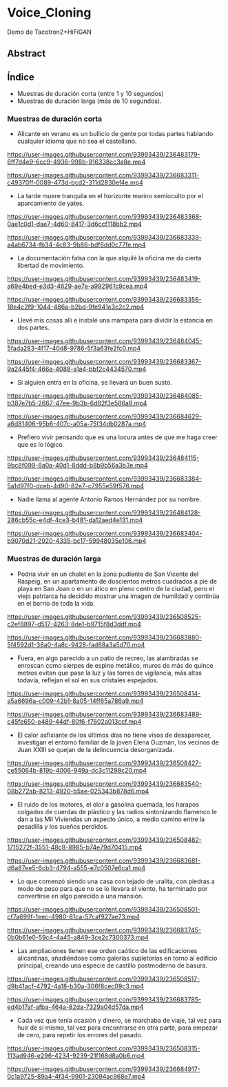 # Voice_Cloning
Demo de Tacotron2+HiFiGAN


## Abstract



## Índice
 * Muestras de duración corta (entre 1 y 10 segundos)
 * Muestras de duración larga (más de 10 segundos).



### Muestras de duración corta 
   
 *  Alicante en verano es un bullicio de gente por todas partes hablando cualquier idioma que no sea el castellano.

   https://user-images.githubusercontent.com/93993439/236483179-6ff7d4e9-6cc9-4936-998b-916338cc3a8e.mp4
   
   https://user-images.githubusercontent.com/93993439/236683311-c49370ff-0089-473d-bcd2-311d2830ef4e.mp4

 *  La tarde muere tranquila en el horizonte marino semioculto por el aparcamiento de yates.

   https://user-images.githubusercontent.com/93993439/236483368-0ae1c0d1-dae7-4d60-8417-3d6ccf118bb2.mp4
   
   https://user-images.githubusercontent.com/93993439/236683339-a4ab6734-fb34-4c83-9b86-bdf6dd0c77fe.mp4

 *  La documentación falsa con la que alquilé la oficina me da cierta libertad de movimiento.

   https://user-images.githubusercontent.com/93993439/236483419-a69e4bed-e3d3-4629-ae7e-a992961c9cea.mp4
   
   https://user-images.githubusercontent.com/93993439/236683356-18e4c2f9-1044-486a-b2bd-9fe941e3c2c2.mp4

 *  Llevé mis cosas allí e instalé una mampara para dividir la estancia en dos partes.

   https://user-images.githubusercontent.com/93993439/236484045-5fada283-4f17-40d8-9786-5f3a63fe2fc0.mp4
   
   https://user-images.githubusercontent.com/93993439/236683367-9a2445f4-466a-4088-a1a4-bbf2c4434570.mp4

 *  Si alguien entra en la oficina, se llevará un buen susto.
 
   https://user-images.githubusercontent.com/93993439/236484085-b387e7b5-2667-47ee-9b3b-6d82f3e586a8.mp4
   
   https://user-images.githubusercontent.com/93993439/236684629-a6d81406-95b6-407c-a05a-75f34db0287a.mp4

 *  Prefiero vivir pensando que es una locura antes de que me haga creer que es lo lógico.

   https://user-images.githubusercontent.com/93993439/236484115-9bc8f099-6a0a-40d1-8ddd-b8b9b56a3b3e.mp4
   
   https://user-images.githubusercontent.com/93993439/236683384-5a1d97f0-dceb-4d90-82e7-c7955e59f576.mp4

 *  Nadie llama al agente Antonio Ramos Hernández por su nombre.

   https://user-images.githubusercontent.com/93993439/236484128-286cb55c-e4df-4ce3-b481-da12aed4e131.mp4

   https://user-images.githubusercontent.com/93993439/236683404-b9070d21-2920-4335-bc17-59948035e106.mp4



### Muestras de duración larga

 * Podría vivir en un chalet en la zona pudiente de San Vicente del Raspeig, en un apartamento de doscientos metros cuadrados a pie de playa en San Joan o en un ático en pleno centro de la ciudad, pero el viejo patriarca ha decidido mostrar una imagen de humildad y continúa en el barrio de toda la vida.

  https://user-images.githubusercontent.com/93993439/236508525-c2ef8897-d517-4263-8de1-b9715f8d3ddf.mp4
  
  https://user-images.githubusercontent.com/93993439/236683880-5f4592d1-38a0-4a8c-9428-fad68a3a5d70.mp4

 * Fuera, en algo parecido a un patio de recreo, las alambradas se enroscan como sierpes de espino metálico, muros de más de quince metros evitan que pase la luz y las torres de vigilancia, más altas todavía, reflejan el sol en sus cristales espejados.
 
  https://user-images.githubusercontent.com/93993439/236508414-a5a6696a-c009-42b1-8a05-14ff65a786a9.mp4

  https://user-images.githubusercontent.com/93993439/236683489-c45fe650-e489-44df-80f6-f7602a013ccf.mp4

 * El calor asfixiante de los últimos días no tiene visos de desaparecer, investigan el entorno familiar de la joven Elena Guzmán, los vecinos de Juan XXIII se quejan de la delincuencia desorganizada.
 
  https://user-images.githubusercontent.com/93993439/236508427-ce55064b-819b-4006-949a-dc3c11298c20.mp4

  https://user-images.githubusercontent.com/93993439/236683540-08b272ab-8213-4920-b5ae-025343b878d6.mp4

 * El ruido de los motores, el olor a gasolina quemada, los harapos colgados de cuerdas de plástico y las radios sintonizando flamenco le dan a las Mil Viviendas un aspecto único, a medio camino entre la pesadilla y los sueños perdidos.
 
  https://user-images.githubusercontent.com/93993439/236508482-1715272f-3551-48c8-8985-b74e79d70415.mp4
  
  https://user-images.githubusercontent.com/93993439/236683681-d6a87ee5-6cb3-4794-a555-e7c0507e6ca1.mp4

 * Lo que comenzó siendo una casa con tejado de uralita, con piedras a modo de peso para que no se lo llevara el viento, ha terminado por convertirse en algo parecido a una mansión.
 
  https://user-images.githubusercontent.com/93993439/236508501-cf7a699f-1eec-4980-81ca-57caf927ae73.mp4
  
  https://user-images.githubusercontent.com/93993439/236683745-0b0b61e0-59c4-4a45-a849-3ce2c7300373.mp4

 * Las ampliaciones tienen ese orden caótico de las edificaciones alicantinas, añadiéndose como galerías supletorias en torno al edificio principal, creando una especie de castillo postmoderno de basura.
 
  https://user-images.githubusercontent.com/93993439/236508517-d9b41acf-4792-4a18-b30a-306f8cec09c3.mp4
  
  https://user-images.githubusercontent.com/93993439/236683785-ed4b17af-afba-464a-82da-7329a04d57da.mp4
  
 * Cada vez que tenía ocasión y dinero, se marchaba de viaje, tal vez para huir de sí mismo, tal vez para encontrarse en otra parte, para empezar de cero, para repetir los errores del pasado.
 
  https://user-images.githubusercontent.com/93993439/236508315-113ad946-e296-4234-9239-21f168d8a0b6.mp4
  
  https://user-images.githubusercontent.com/93993439/236684917-0c1a9725-89a4-4f34-9901-23094ac968e7.mp4


  
  












